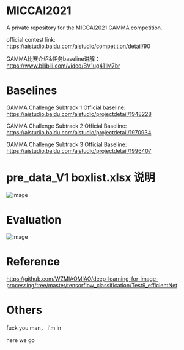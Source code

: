 # MICCAI2021
A private repository for the MICCAI2021 GAMMA competition.

official contest link: https://aistudio.baidu.com/aistudio/competition/detail/90

GAMMA比赛介绍&任务baseline讲解：https://www.bilibili.com/video/BV1ug411M7br

# Baselines

GAMMA Challenge Subtrack 1 Official baseline: https://aistudio.baidu.com/aistudio/projectdetail/1948228

GAMMA Challenge Subtrack 2 Official Baseline: https://aistudio.baidu.com/aistudio/projectdetail/1970934

GAMMA Challenge Subtrack 3 Official Baseline: https://aistudio.baidu.com/aistudio/projectdetail/1996407

# pre_data_V1 boxlist.xlsx 说明

![image](https://user-images.githubusercontent.com/49013637/126600213-8bdd037f-07de-4a8e-8f50-2b98e1cd3869.png)

# Evaluation

![image](https://user-images.githubusercontent.com/49013637/127119018-21780394-c880-43a0-8400-357527f278fe.png)

# Reference

https://github.com/WZMIAOMIAO/deep-learning-for-image-processing/tree/master/tensorflow_classification/Test9_efficientNet

# Others

fuck you man， i'm in

here we go
